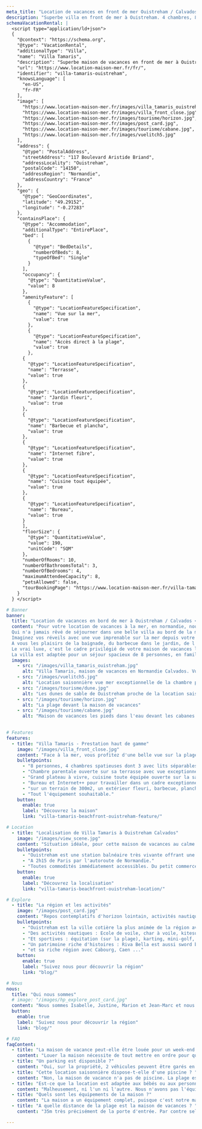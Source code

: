 ```yaml
---
meta_title: "Location de vacances en front de mer Ouistreham / Calvados | 8pers"
description: "Superbe villa en front de mer à Ouistreham. 4 chambres, 8 personnes. à 2h de Paris. Pour votre location en famille ou escapade d'un wk."
schemaVacationRental: |
  <script type="application/ld+json"> 
  {
    "@context": "https://schema.org",
    "@type": "VacationRental",
    "additionalType": "Villa",
    "name": "Villa Tamaris",
    "description": "Superbe maison de vacances en front de mer à Ouistreham, offrant une belle vue sur la mer et un accès direct à la plage de Riva Bella. Pour 8 personnes, 4 chambres, offrant tout le confort et l'équipement d'une véritable maison d'habitation.",
    "url": "https://www.location-maison-mer.fr/fr/",
    "identifier": "villa-tamaris-ouistreham",
    "knowsLanguage": [
      "en-US",
      "fr-FR"
    ],
    "image": [
      "https://www.location-maison-mer.fr/images/villa_tamaris_ouistreham.jpg",
      "https://www.location-maison-mer.fr/images/villa_front_close.jpg",
      "https://www.location-maison-mer.fr/images/tourisme/horizon.jpg",
      "https://www.location-maison-mer.fr/images/post_card.jpg",
      "https://www.location-maison-mer.fr/images/tourisme/cabane.jpg",
      "https://www.location-maison-mer.fr/images/vuelitch5.jpg"
    ],
    "address": {
      "@type": "PostalAddress",
      "streetAddress": "117 Boulevard Aristide Briand",
      "addressLocality": "Ouistreham",
      "postalCode": "14150",
      "addressRegion": "Normandie",
      "addressCountry": "France"
    },
    "geo": {
      "@type": "GeoCoordinates",
      "latitude": "49.29152",
      "longitude": "-0.27283"
    },
    "containsPlace": {
      "@type": "Accommodation",
      "additionalType": "EntirePlace",
      "bed": [
        {
          "@type": "BedDetails",
          "numberOfBeds": 8,
          "typeOfBed": "Single"
        }
      ],
      "occupancy": {
        "@type": "QuantitativeValue",
        "value": 8
      },
      "amenityFeature": [
        {
          "@type": "LocationFeatureSpecification",
          "name": "Vue sur la mer",
          "value": true
        },
        {
          "@type": "LocationFeatureSpecification",
          "name": "Accès direct à la plage",
          "value": true
        },
      {
        "@type": "LocationFeatureSpecification",
        "name": "Terrasse",
        "value": true
      },
      {
        "@type": "LocationFeatureSpecification",
        "name": "Jardin fleuri",
        "value": true
      },
      {
        "@type": "LocationFeatureSpecification",
        "name": "Barbecue et plancha",
        "value": true
      },
      {
        "@type": "LocationFeatureSpecification",
        "name": "Internet fibre",
        "value": true
      },
      {
        "@type": "LocationFeatureSpecification",
        "name": "Cuisine tout équipée",
        "value": true
      },
      {
        "@type": "LocationFeatureSpecification",
        "name": "Bureau",
        "value": true
      }        
      ],
      "floorSize": {
        "@type": "QuantitativeValue",
        "value": 190,
        "unitCode": "SQM"
      },
      "numberOfRooms": 10,
      "numberOfBathroomsTotal": 3,
      "numberOfBedrooms": 4,
      "maximumAttendeeCapacity": 8,
      "petsAllowed": false,
      "tourBookingPage": "https://www.location-maison-mer.fr/villa-tamaris-beachfront-ouistreham-book-now/"
    }
  } </script>

# Banner
banner:
  title: "Location de vacances en bord de mer à Ouistreham / Calvados <br/> La rénovation de la Villa Tamaris se termine <br/> et sera disponible pour l'été 2025."
  content: "Pour votre location de vacances à la mer, en normandie, nous vous proposons notre charmante maison pour 8 personnes, en front de mer à Ouistreham dans le Calvados, avec tout le confort et l'équipement d'une véritable maison d'habitation. 
  Qui n'a jamais rêvé de séjourner dans une belle villa au bord de la mer, en bord de plage avec la mer pour seul horizon ? 
  Imaginez vos réveils avec une vue imprenable sur la mer depuis votre lit, depuis la terrasse ou encore le salon, et la chance d'aller à la plage au bout du jardin. 
  A vous les plaisirs de la baignade, du barbecue dans le jardin, de l'apéro sous le coucher du soleil, du jardin et du wifi dans toute la maison. Profitez en également pour découvrir cette région riche en activités.
  Le vrai luxe, c'est le cadre privilégié de votre maison de vacances les pieds dans l'eau. Le temps d'un week-end, d'une semaine ...
  La villa est adaptée pour un séjour spacieux de 8 personnes, en famille ou entre ami. Parking privée pour garer 2 voitures dans l'allée. "
  images:
    - src: "/images/villa_tamaris_ouistreham.jpg"
      alt: "Villa Tamaris, maison de vacances en Normandie Calvados. Vue mer exceptionnelle"
    - src: "/images/vuelitch5.jpg"
      alt: "Location saisonnière vue mer exceptionnelle de la chambre parentale"
    - src: "/images/tourisme/dune.jpg"
      alt: "Les dunes de sable de Ouistreham proche de la location saisonnière"
    - src: "/images/tourisme/horizon.jpg"
      alt: "La plage devant la maison de vacances"
    - src: "/images/tourisme/cabane.jpg"
      alt: "Maison de vacances les pieds dans l'eau devant les cabanes de Ouistreham"
  

# Features
features:
  - title: "Villa Tamaris - Prestation haut de gamme"
    image: "/images/villa_front_close.jpg"
    content: "Face à la mer, vous profitez d'une belle vue sur la plage depuis le salon, la salle à manger et de 2 chambres. La maison dispose d'un jardin privé et à l'abrit des regards, d'un parking privé, d'une terrasse avec une vue plongeante exceptionnelle sur le front de mer. Totalement rénovée en 2024, cette maisson offre des prestations haut de gamme, décoration néonormande, tout équipée et modernes."
    bulletpoints:
      - "8 personnes, 4 chambres spatieuses dont 3 avec lits séparables, 3 Salles de douche, 3 WC séparés."
      - "Chambre parentale ouverte sur sa terrasse avec vue exceptionnelle et sa salle d'eau en suite."
      - "Grand plateau à vivre, cuisine toute équipée ouverte sur la salle à manger devant le bowwindow. Et coin salon."
      - "Bureau et Internet++ pour travailler dans un cadre exceptionnel."
      - "sur un terrain de 300m2, un extérieur fleuri, barbecue, plancha."
      - "Tout l'équipement souhaitable."
    button:
      enable: true
      label: "Découvrez la maison"
      link: "villa-tamaris-beachfront-ouistreham-feature/"

# Location
  - title: "Localisation de Villa Tamaris à Ouistreham Calvados"
    image: "/images/view_scene.jpg"
    content: "Situation idéale, pour cette maison de vacances au calme et en retrait de seulement 10 minutes à pied du coeur animé de Ouistreham. Vous n'avez qu'à traverser la rue pour être sur Riva Bella, la plus belle plage de la côte de Nacre avec ses 3km de sable fin où vous aimerez flâner au coucher du soleil ou siroter un cocktail au bar de plage 'la paillotte' à 50m."
    bulletpoints:
      - "Ouistreham est une station balnéaire très vivante offrant une grande diversité : son bourg médiéval et son église du 13e siècel, son port animé, sa vie maritime. Son phare,  unique dans le Calvados et sa grande roue offrent un point de vue exceptionnel et une vue imprenable sur les environs, idéale pour prendre de la hauteur lors de votre séjour en Normandie."
      - "A 2h15 de Paris par l'autoroute de Normandie."
      - "Toutes commodités immédiatement accessibles. Du petit commerce, le marché, jusqu'à la grande surface (à 3 min)."
    button:
      enable: true
      label: "Découvrez la localisation"
      link: "villa-tamaris-beachfront-ouistreham-location/"

# Explore
  - title: "La région et les activités"
    image: "/images/post_card.jpg"
    content: "Repos contemplatifs d'horizon lointain, activités nautiques & sportives, explorer le passé chargé. Tout le monde trouvera son compte lors de vorte séjour :"
    bulletpoints:
      - "Ouistreham est la ville cotière la plus animée de la région avec de nombreuses activités et animations : Thalassothérapie, Casino, nombreux commerces,  marché de poissons, nombreux restaurants ..."
      - "Des activités nautiques : Ecole de voile, char à voile, kitesurf, pêche en mer ... La côte offre un vent favorable."
      - "Et sportives : équitation (sur la plage), karting, mini-golf, tennis, vélo..."
      - "Un patrimoine riche d'histoires : Riva Bella est aussi sword beach, l'une des 5 plages du débarquement. Et plus ancien, une région exposée aux visites viking. "
      - "et sa riche région avec Cabourg, Caen ..."
    button:
      enable: true
      label: "Suivez nous pour découvrir la région"
      link: "blog/"

# Nous
nous:
  title: "Qui nous sommes"
  # image: "/images/hp_explore_post_card.jpg"
  content: "Nous sommes Isabelle, Justine, Marion et Jean-Marc et nous sommes heureux de vous accueillir dans notre maison de vacances à Ouistreham.  Nous vous accueillons en confiance, et pour votre confort pendant votre séjour, nous vous laissons la plupart de nos équipements : Vélos, barbecue, livres, musique ...  Nous avons découvert la région récemment et avons décidé de nous y fixer après avoir nous même beaucoup loué des maisons de vacances, en Bretagne, en Charente-Maritime, dans le sud ... Nous apprécions chaque jour davantage cette région au contact des éléments et du grand air. Nous prenons plaisir également à découvrir les nombreuses activités environnantes. Nous vous faisons partager quelques unes de nos découvertes dans le blog. Cette maison est issue de plusieurs transformations. Initialement petite maison de pécheur, elle fut transformée une première fois en 2000 puis de nouveau totalement rénovée et transformée en 2024 lors de notre acquisition. Nous avons eu à coeur de conserver quelques traits architecturaux des maison normandes et de la côte afin de perpétuer la tradition locale. Nous vous invitons d'ailleurs à découvrir la diversités de l'architecture locale où se cotoient villas huppées de la naissance du tourisme balnéaire de 1860, et maisonnettes des travailleurs de la mer."
  button:
    enable: true
    label: "Suivez nous pour découvrir la région"
    link: "blog/"

# FAQ
faqContent:
  - title: "La maison de vacance peut-elle être louée pour un week-end ?"
    content: "Louer la maison nécessite de tout mettre en ordre pour que vous vous sentiez chez vous. Cela demande beaucoup de travail ! Donc pendant les vacances scolaires, nous privilégions les locations d'une semaine minimum du dimanche au dimanche. Et en basse saison, un minimum de 3 nuits."
  - title: "Un parking est disponible ?"
    content: "Oui, sur la propriété, 2 véhicules peuvent être garés en enfilade."
  - title: "Cette location saisonnière dispose-t-elle d'une piscine ? "
    content: "Non, la maison de vacance n'a pas de piscine. La plage est au bout du jardin ! Et le complexe aquatique Aquabella de Ouistreham est à 4 minutes de vélo. (Toboggan de 70m, splashpad et un solarium pour se relaxer les pieds dans le sable. Diverses activités aquatiques sont programmées toute l'année : cours d'aquabike, d'aquafitness, bébés nageurs, etc. Env 6€ la journée par pers.)"
  - title: "Est-ce que la location est adaptée aux bébés ou aux personnes à mobilité réduite ?"
    content: "Malheusement, ni l'un ni l'autre. Nous n'avons pas l'équipement pour les bébés. Les escaliers et les fenêtres ne sont pas actuellement sécurisés. Et pour les personnes à mobilité réduite, Il y a 2 chambres, WC  et salle de douche de plein pied, mais la cuisine et le salon sont à l'étage."
  - title: "Quels sont les équipements de la maison ?"
    content: "La maison a un équipement complet, puisque c'est notre maison d'habitation. Cuisine complète, dans le jardin barbecue gaz et plancha gaz, Lave linge, sèche linge, lave vaisselle, cafetière nespresso, grille pain ... Demandez nous pour connaitre la présence d'un équipement particulier." 
  - title: "A quelle distance de la plage est la maison de vacances ? "
    content: "35m très précisément de la porte d'entrée. Par contre selon le coefficient de marée, il faudra peut-être aller chercher la mer beaucoup plus loin :-) La maison est située sur une parcelle en première ligne, dont le portail donne directement sur le bld Aristide Briand longeant la plage Riva Bella. La maison est plutôt à l'arrière de la parcelle ce qui lui confère une légère protection appréciable lors des grands coup de vent."   

---
```


